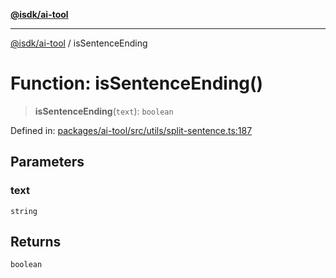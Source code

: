 [**@isdk/ai-tool**](../README.md)

***

[@isdk/ai-tool](../globals.md) / isSentenceEnding

# Function: isSentenceEnding()

> **isSentenceEnding**(`text`): `boolean`

Defined in: [packages/ai-tool/src/utils/split-sentence.ts:187](https://github.com/isdk/ai-tool.js/blob/7135b3a67072644f21685b76900b7f351401749e/src/utils/split-sentence.ts#L187)

## Parameters

### text

`string`

## Returns

`boolean`
